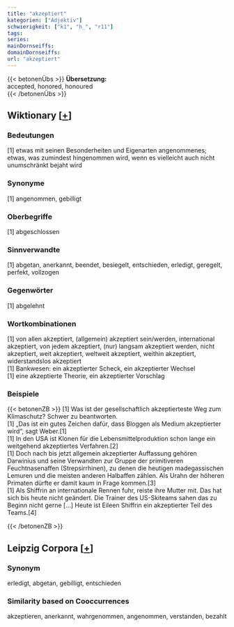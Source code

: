 ```yaml
---
title: "akzeptiert"
kategorien: ["Adjektiv"]
schwierigkeit: ["k1", "h_", "r11"]
tags:
series:
mainDornseiffs:
domainDornseiffs:
url: "akzeptiert"
---
```


{{< betonenÜbs >}}
**Übersetzung:**  
accepted, honored, honoured  
{{< /betonenÜbs >}}

## Wiktionary [[+](https://de.wiktionary.org/wiki/akzeptiert)]

### Bedeutungen
[1] etwas mit seinen Besonderheiten und Eigenarten angenommenes; etwas, was zumindest hingenommen wird, wenn es vielleicht auch nicht unumschränkt bejaht wird  

### Synonyme
[1] angenommen, gebilligt  

### Oberbegriffe
[1] abgeschlossen  

### Sinnverwandte
[1] abgetan, anerkannt, beendet, besiegelt, entschieden, erledigt, geregelt, perfekt, vollzogen  

### Gegenwörter
[1] abgelehnt  

### Wortkombinationen
[1] von allen akzeptiert, (allgemein) akzeptiert sein/werden, international akzeptiert, von jedem akzeptiert, (nur) langsam akzeptiert werden, nicht akzeptiert, weit akzeptiert, weltweit akzeptiert, weithin akzeptiert, widerstandslos akzeptiert  
[1] Bankwesen: ein akzeptierter Scheck, ein akzeptierter Wechsel  
[1] eine akzeptierte Theorie, ein akzeptierter Vorschlag  

### Beispiele
{{< betonenZB >}}
[1] Was ist der gesellschaftlich akzeptierteste Weg zum Klimaschutz? Schwer zu beantworten.  
[1] „Das ist ein gutes Zeichen dafür, dass Bloggen als Medium akzeptierter wird“, sagt Weber.[1]  
[1] In den USA ist Klonen für die Lebensmittelproduktion schon lange ein weitgehend akzeptiertes Verfahren.[2]  
[1] Doch nach bis jetzt allgemein akzeptierter Auffassung gehören Darwinius und seine Verwandten zur Gruppe der primitiveren Feuchtnasenaffen (Strepsirrhinen), zu denen die heutigen madegassischen Lemuren und die meisten anderen Halbaffen zählen. Als Urahn der höheren Primaten dürfte er damit kaum in Frage kommen.[3]  
[1] Als Shiffrin an internationale Rennen fuhr, reiste ihre Mutter mit. Das hat sich bis heute nicht geändert. Die Trainer des US-Skiteams sahen das zu Beginn nicht gerne […] Heute ist Eileen Shiffrin ein akzeptierter Teil des Teams.[4]  

{{< /betonenZB >}}

## Leipzig Corpora [[+](https://corpora.uni-leipzig.de/en/res?word=akzeptiert&corpusId=deu_newscrawl-public_2018)]


### Synonym
erledigt, abgetan, gebilligt, entschieden


### Similarity based on Cooccurrences
akzeptieren, anerkannt, wahrgenommen, angenommen, verstanden, bezahlt

